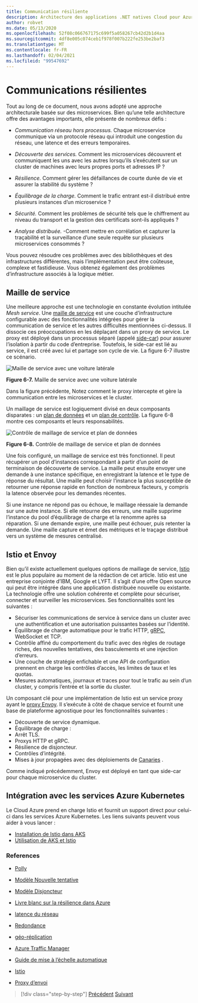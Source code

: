 ```yaml
---
title: Communication résiliente
description: Architecture des applications .NET natives Cloud pour Azure | Communication résiliente
author: robvet
ms.date: 05/13/2020
ms.openlocfilehash: 52f08c066767175c699f5a058267cb42d2b1d4aa
ms.sourcegitcommit: 4df8e005c074ceb1f978f007b222fe253be2baf3
ms.translationtype: MT
ms.contentlocale: fr-FR
ms.lasthandoff: 02/04/2021
ms.locfileid: "99547692"
---
```

# <a name="resilient-communications"></a>Communications résilientes

Tout au long de ce document, nous avons adopté une approche architecturale basée sur des microservices. Bien qu’une telle architecture offre des avantages importants, elle présente de nombreux défis :

- *Communication réseau hors processus.* Chaque microservice communique via un protocole réseau qui introduit une congestion du réseau, une latence et des erreurs temporaires.

- *Découverte des services.* Comment les microservices découvrent et communiquent les uns avec les autres lorsqu’ils s’exécutent sur un cluster de machines avec leurs propres ports et adresses IP ?

- *Résilience.* Comment gérer les défaillances de courte durée de vie et assurer la stabilité du système ?

- *Équilibrage de la charge.* Comment le trafic entrant est-il distribué entre plusieurs instances d’un microservice ?

- *Sécurité.* Comment les problèmes de sécurité tels que le chiffrement au niveau du transport et la gestion des certificats sont-ils appliqués ?

- *Analyse distribuée.* -Comment mettre en corrélation et capturer la traçabilité et la surveillance d’une seule requête sur plusieurs microservices consommés ?

Vous pouvez résoudre ces problèmes avec des bibliothèques et des infrastructures différentes, mais l’implémentation peut être coûteuse, complexe et fastidieuse. Vous obtenez également des problèmes d’infrastructure associés à la logique métier.

## <a name="service-mesh"></a>Maille de service

Une meilleure approche est une technologie en constante évolution intitulée *Mesh service*. Une [maille de service](https://www.nginx.com/blog/what-is-a-service-mesh/) est une couche d’infrastructure configurable avec des fonctionnalités intégrées pour gérer la communication de service et les autres difficultés mentionnées ci-dessus. Il dissocie ces préoccupations en les déplaçant dans un proxy de service. Le proxy est déployé dans un processus séparé (appelé [side-car](/azure/architecture/patterns/sidecar)) pour assurer l’isolation à partir du code d’entreprise. Toutefois, le side-car est lié au service, il est créé avec lui et partage son cycle de vie. La figure 6-7 illustre ce scénario.

![Maille de service avec une voiture latérale](./media/service-mesh-with-side-car.png)

**Figure 6-7.** Maille de service avec une voiture latérale

Dans la figure précédente, Notez comment le proxy intercepte et gère la communication entre les microservices et le cluster.

Un maillage de service est logiquement divisé en deux composants disparates : un [plan de données](https://blog.envoyproxy.io/service-mesh-data-plane-vs-control-plane-2774e720f7fc) et un [plan de contrôle](https://blog.envoyproxy.io/service-mesh-data-plane-vs-control-plane-2774e720f7fc). La figure 6-8 montre ces composants et leurs responsabilités.

![Contrôle de maillage de service et plan de données](./media/istio-control-and-data-plane.png)

**Figure 6-8.** Contrôle de maillage de service et plan de données

Une fois configuré, un maillage de service est très fonctionnel. Il peut récupérer un pool d’instances correspondant à partir d’un point de terminaison de découverte de service. La maille peut ensuite envoyer une demande à une instance spécifique, en enregistrant la latence et le type de réponse du résultat. Une maille peut choisir l’instance la plus susceptible de retourner une réponse rapide en fonction de nombreux facteurs, y compris la latence observée pour les demandes récentes.

Si une instance ne répond pas ou échoue, le maillage réessaie la demande sur une autre instance. Si elle retourne des erreurs, une maille supprime l’instance du pool d’équilibrage de charge et la renomme après sa réparation. Si une demande expire, une maille peut échouer, puis retenter la demande. Une maille capture et émet des métriques et le traçage distribué vers un système de mesures centralisé.

## <a name="istio-and-envoy"></a>Istio et Envoy

Bien qu’il existe actuellement quelques options de maillage de service, [Istio](https://istio.io/docs/concepts/what-is-istio/) est le plus populaire au moment de la rédaction de cet article. Istio est une entreprise conjointe d’IBM, Google et LYFT. Il s’agit d’une offre Open source qui peut être intégrée dans une application distribuée nouvelle ou existante. La technologie offre une solution cohérente et complète pour sécuriser, connecter et surveiller les microservices. Ses fonctionnalités sont les suivantes :

- Sécuriser les communications de service à service dans un cluster avec une authentification et une autorisation puissantes basées sur l’identité.
- Équilibrage de charge automatique pour le trafic HTTP, [gRPC](https://grpc.io/), WebSocket et TCP.
- Contrôle affiné du comportement du trafic avec des règles de routage riches, des nouvelles tentatives, des basculements et une injection d’erreurs.
- Une couche de stratégie enfichable et une API de configuration prennent en charge les contrôles d’accès, les limites de taux et les quotas.
- Mesures automatiques, journaux et traces pour tout le trafic au sein d’un cluster, y compris l’entrée et la sortie du cluster.

Un composant clé pour une implémentation de Istio est un service proxy ayant le [proxy Envoy](https://www.envoyproxy.io/docs/envoy/latest/intro/what_is_envoy). Il s’exécute à côté de chaque service et fournit une base de plateforme agnostique pour les fonctionnalités suivantes :

- Découverte de service dynamique.
- Équilibrage de charge :
- Arrêt TLS.
- Proxys HTTP et gRPC.
- Résilience de disjoncteur.
- Contrôles d’intégrité.
- Mises à jour propagées avec des déploiements de [Canaries](https://martinfowler.com/bliki/CanaryRelease.html) .

Comme indiqué précédemment, Envoy est déployé en tant que side-car pour chaque microservice du cluster.

## <a name="integration-with-azure-kubernetes-services"></a>Intégration avec les services Azure Kubernetes

Le Cloud Azure prend en charge Istio et fournit un support direct pour celui-ci dans les services Azure Kubernetes. Les liens suivants peuvent vous aider à vous lancer :

- [Installation de Istio dans AKS](/azure/aks/istio-install)
- [Utilisation de AKS et Istio](/azure/aks/istio-scenario-routing)

### <a name="references"></a>References

- [Polly](https://dotnetfoundation.org/projects/polly)

- [Modèle Nouvelle tentative](/azure/architecture/patterns/retry)

- [Modèle Disjoncteur](/azure/architecture/patterns/circuit-breaker)

- [Livre blanc sur la résilience dans Azure](https://azure.microsoft.com/mediahandler/files/resourcefiles/resilience-in-azure-whitepaper/Resilience%20in%20Azure.pdf)

- [latence du réseau](https://www.techopedia.com/definition/8553/network-latency)

- [Redondance](/azure/architecture/guide/design-principles/redundancy)

- [géo-réplication](/azure/sql-database/sql-database-active-geo-replication)

- [Azure Traffic Manager](/azure/traffic-manager/traffic-manager-overview)

- [Guide de mise à l’échelle automatique](/azure/architecture/best-practices/auto-scaling)

- [Istio](https://istio.io/docs/concepts/what-is-istio/)

- [Proxy d’envoi](https://www.envoyproxy.io/docs/envoy/latest/intro/what_is_envoy)

>[!div class="step-by-step"]
>[Précédent](infrastructure-resiliency-azure.md) 
> [Suivant](monitoring-health.md)
